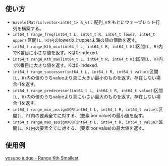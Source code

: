 ## 使い方  
- `WaveletMatrix(vector<int64_t> &_v)`：配列_vをもとにウェーブレット行列を構築する。  
- `int64_t range_freq(int64_t L, int64_t R, int64_t lower, int64_t upper)`:区間`[L, R)`内のlower以上upper未満の値の個数を返す。  
- `int64_t range_Kth_min(int64_t L, int64_t R, int64_t K)`:区間`[L, R)`内でK番目に小さな値を返す。Kは0-indexed.  
- `int64_t range_Kth_max(int64_t L, int64_t R, int64_t K)`:区間`[L, R)`内でK番目に大きな値を返す。Kは0-indexed.  
- `int64_t range_successor(int64_t L, int64_t R, int64_t value)`:区間`[L, R)`内の値のうちvalueより真に大きい最小のものを返す。存在しない場合-1を返す。  
- `int64_t range_predecessor(int64_t L, int64_t R, int64_t value)`:区間`[L, R)`内の値のうちvalueより真に小さい最大のものを返す。存在しない場合-1を返す。  
- `int64_t range_min_assignXOR(int64_t L, int64_t R, int64_t value)`:区間`[L, R)`内の要素全てに対する、(要素 xor value)の最小値を返す。  
- `int64_t range_max_assignXOR(int64_t L, int64_t R, int64_t value)`:区間`[L, R)`内の要素全てに対する、(要素 xor value)の最大値を返す。  

## 使用例
<a href="https://judge.yosupo.jp/submission/83011" target="_blank">yosupo judge - Range Kth Smallest</a>
